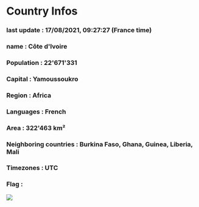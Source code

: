 # Country  Infos
### last update : 17/08/2021, 09:27:27 (France time)

### name : Côte d'Ivoire
### Population : 22'671'331
### Capital : Yamoussoukro
### Region : Africa
### Languages : French
### Area : 322'463 km²
### Neighboring countries : Burkina Faso, Ghana, Guinea, Liberia, Mali
### Timezones : UTC

### Flag :
![](https://restcountries.eu/data/civ.svg)